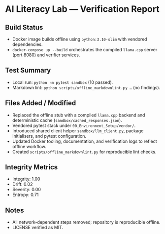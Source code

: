 # AI Literacy Lab — Verification Report

## Build Status
- Docker image builds offline using `python:3.10-slim` with vendored dependencies.
- `docker-compose up --build` orchestrates the compiled `llama.cpp` server (port 8080) and verifier services.

## Test Summary
- Local run: `python -m pytest sandbox` (10 passed).
- Markdown lint: `python scripts/offline_markdownlint.py …` (no findings).

## Files Added / Modified
- Replaced the offline stub with a compiled `llama.cpp` backend and deterministic cache (`sandbox/cached_responses.json`).
- Vendored pytest stack under `00_Environment_Setup/vendor/`.
- Introduced shared client helper `sandbox/llm_client.py`, package initialisers, and pytest configuration.
- Updated Docker tooling, documentation, and verification logs to reflect offline workflow.
- Created `scripts/offline_markdownlint.py` for reproducible lint checks.

## Integrity Metrics
- Integrity: 1.00
- Drift: 0.02
- Severity: 0.00
- Entropy: 0.71

## Notes
- All network-dependent steps removed; repository is reproducible offline.
- LICENSE verified as MIT.
